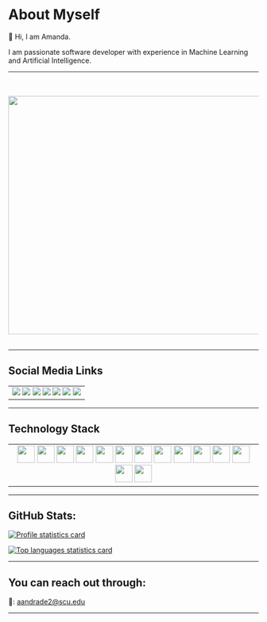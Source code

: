# About Myself

👋 Hi, I am Amanda.

I am passionate software developer with experience in Machine Learning and Artificial Intelligence.

----
<p align="center">
  <br><br>
  <img src="https://media.giphy.com/media/TNf5oSRelTeI8/giphy.gif" width="720" height="480" />
  <br><br>
</p>

----

## Social Media Links
<table>
 <body>
  <tr>
   <td style="text-align:center">
     <a href="https://www.linkedin.com/in/amandajudyandrade" target="_blank"><img src="https://img.shields.io/badge/LinkedIn-0077B5?style=for-the-badge&logo=linkedin&logoColor=white"/></a>
     <a href="https://github.com/aja512" target="_blank"><img src="https://img.shields.io/badge/GitHub-100000?style=for-the-badge&logo=github&logoColor=white"/></a>
     <a href="https://www.hackerrank.com/aiko999" target="_blank"><img src="https://img.shields.io/badge/-Hackerrank-2EC866?style=for-the-badge&logo=HackerRank&logoColor=white"/></a>
     <a href="#" target="_blank"><img src="https://img.shields.io/badge/HackerEarth-%232C3454.svg?&style=for-the-badge&logo=HackerEarth&logoColor=Blue"/></a>
     <a href="#" target="_blank"><img src="https://img.shields.io/badge/Kaggle-20BEFF?style=for-the-badge&logo=Kaggle&logoColor=white"/></a>
     <a href="#" target="_blank"><img src="https://img.shields.io/badge/-LeetCode-FFA116?style=for-the-badge&logo=LeetCode&logoColor=black"/></a>
     <a href="#" target="_blank"><img src="https://img.shields.io/badge/YouTube-FF0000?style=for-the-badge&logo=youtube&logoColor=white"/></a>
   </td>
  </tr>
 </body>
</table>
    

----

## Technology Stack
<table>
 <body>
  <tr>
   <td style="text-align:center">
    <img src="https://img.icons8.com/color/48/000000/python--v1.png" width="35" height="35"/>
    <img src="https://www.rstudio.com/wp-content/uploads/2014/06/RStudio-Ball.png" width="35" height="35"/>
    <img src="https://img.icons8.com/color/48/000000/flutter.png" width="35" height="35"/>
    <img src="https://img.icons8.com/fluency/48/000000/mysql-logo.png" width="35" height="35"/>
    <img src="https://upload.wikimedia.org/wikipedia/commons/1/18/C_Programming_Language.svg" width="35" height="35"/>
    <img src="https://w7.pngwing.com/pngs/703/864/png-transparent-go-language-logo-golang-go-mobile-developer-programming-programming-language-3d-icon-thumbnail.png" width="35" height="35"/>
    <img src="https://img.icons8.com/color/48/000000/java-coffee-cup-logo--v1.png" width="35" height="35"/>
    <img src="https://img.icons8.com/color/48/000000/swift.png" width="35" height="35"/>
    <img src="https://img.icons8.com/color/48/000000/firebase.png" width="35" height="35"/>
    <img src="https://img.icons8.com/color/48/000000/javascript--v1.png" width="35" height="35"/>
    <img src="https://img.icons8.com/color/48/000000/react-native.png" width="35" height="35"/> 
    <img src="https://img.icons8.com/color/48/000000/bootstrap.png" width="35" height="35"/>
    <img src="https://img.icons8.com/color/48/000000/git.png" width="35" height="35"/> 
    <img src="https://img.icons8.com/color/48/000000/figma--v1.png" width="35" height="35"/>
   </td>
  </tr>
 </body>
</table>

----

## GitHub Stats:
[![Profile statistics card](https://github-readme-stats.vercel.app/api?username=aja512&hide=issues,contribs&show_icons=true&theme=ayu-mirage)](https://github.com/aja512)

[![Top languages statistics card](https://github-readme-stats.vercel.app/api/top-langs/?username=aja512&hide=assembly,cmake,emacs%20lisp,glsl,lex,m,Makefile,matlab,objective-c,openedge%20abl,perl,racket,ruby,shell,tsql,vhdl,yacc&langs_count=20&layout=compact&theme=ayu-mirage)](https://github.com/aja512)



----

## You can reach out through:
📩: aandrade2@scu.edu

----

